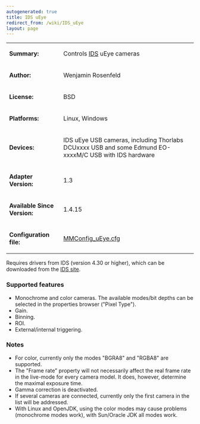 ```yaml
---
autogenerated: true
title: IDS uEye
redirect_from: /wiki/IDS_uEye
layout: page
---
```


<table>
<tr>
<td markdown="1">

**Summary:**

</td>
<td markdown="1">

Controls [IDS](http://en.ids-imaging.com/) uEye cameras

</td>
</tr>
<tr>
<td markdown="1">

**Author:**

</td>
<td markdown="1">

Wenjamin Rosenfeld

</td>
</tr>
<tr>
<td markdown="1">

**License:**

</td>
<td markdown="1">

BSD

</td>
</tr>
<tr>
<td markdown="1">

**Platforms:**

</td>
<td markdown="1">

Linux, Windows

</td>
</tr>
<tr>
<td markdown="1">

**Devices:**

</td>
<td markdown="1">

IDS uEye USB cameras, including Thorlabs DCUxxxx USB and some Edmund
EO-xxxxM/C USB with IDS hardware

</td>
</tr>
<tr>
<td markdown="1">

**Adapter Version:**

</td>
<td markdown="1">

1.3

</td>
</tr>
<tr>
<td markdown="1">

**Available Since Version:**

</td>
<td markdown="1">

1.4.15

</td>
</tr>
<tr>
<td markdown="1">

**Configuration file:**

</td>
<td markdown="1">

[MMConfig_uEye.cfg](/media/files/MMConfig_uEye.cfg)

</td>
</tr>
</table>

Requires drivers from IDS (version 4.30 or higher), which can be
downloaded from the [IDS
site](http://en.ids-imaging.com/download-ueye.html).

### Supported features

-   Monochrome and color cameras. The available modes/bit depths can be
    selected in the properties browser ("Pixel Type").
-   Gain.
-   Binning.
-   ROI.
-   External/internal triggering.

### Notes

-   For color, currently only the modes "BGRA8" and "RGBA8" are
    supported.
-   The "Frame rate" property will not necessarily affect the real frame
    rate in the live-mode for every camera model. It does, however,
    determine the maximal exposure time.
-   Gamma correction is deactivated.
-   If several cameras are connected, currently only the first camera in
    the list will be addressed.
-   With Linux and OpenJDK, using the color modes may cause problems
    (monochrome modes work), with Sun/Oracle JDK all modes work.
